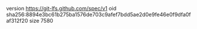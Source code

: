 version https://git-lfs.github.com/spec/v1
oid sha256:8894e3bc61b275ba1576de703c9afef7bdd5ae2d0e9fe46e0f9dfa0faf312f20
size 7580
